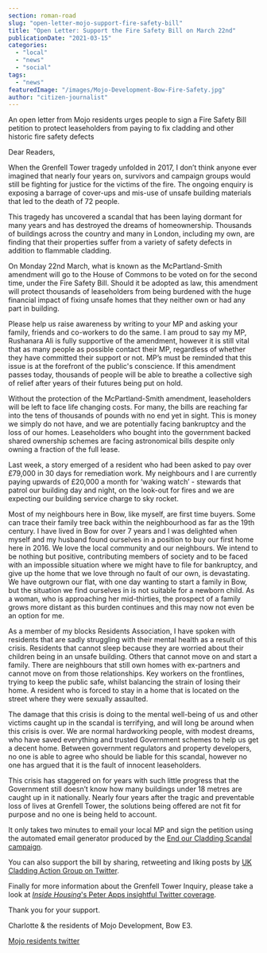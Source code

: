 ```yaml
---
section: roman-road
slug: "open-letter-mojo-support-fire-safety-bill"
title: "Open Letter: Support the Fire Safety Bill on March 22nd"
publicationDate: "2021-03-15"
categories: 
  - "local"
  - "news"
  - "social"
tags: 
  - "news"
featuredImage: "/images/Mojo-Development-Bow-Fire-Safety.jpg"
author: "citizen-journalist"
---
```


An open letter from Mojo residents urges people to sign a Fire Safety Bill petition to protect leaseholders from paying to fix cladding and other historic fire safety defects

Dear Readers, 

When the Grenfell Tower tragedy unfolded in 2017, I don’t think anyone ever imagined that nearly four years on, survivors and campaign groups would still be fighting for justice for the victims of the fire. The ongoing enquiry is exposing a barrage of cover-ups and mis-use of unsafe building materials that led to the death of 72 people.

This tragedy has uncovered a scandal that has been laying dormant for many years and has destroyed the dreams of homeownership. Thousands of buildings across the country and many in London, including my own, are finding that their properties suffer from a variety of safety defects in addition to flammable cladding. 

On Monday 22nd March, what is known as the McPartland-Smith amendment will go to the House of Commons to be voted on for the second time, under the Fire Safety Bill. Should it be adopted as law, this amendment will protect thousands of leaseholders from being burdened with the huge financial impact of fixing unsafe homes that they neither own or had any part in building.

Please help us raise awareness by writing to your MP and asking your family, friends and co-workers to do the same. I am proud to say my MP, Rushanara Ali is fully supportive of the amendment, however it is still vital that as many people as possible contact their MP, regardless of whether they have committed their support or not. MP’s must be reminded that this issue is at the forefront of the public's conscience. If this amendment passes today, thousands of people will be able to breathe a collective sigh of relief after years of their futures being put on hold. 

Without the protection of the McPartland-Smith amendment, leaseholders will be left to face life changing costs. For many, the bills are reaching far into the tens of thousands of pounds with no end yet in sight. This is money we simply do not have, and we are potentially facing bankruptcy and the loss of our homes. Leaseholders who bought into the government backed shared ownership schemes are facing astronomical bills despite only owning a fraction of the full lease.

Last week, a story emerged of a resident who had been asked to pay over £79,000 in 30 days for remediation work. My neighbours and I are currently paying upwards of £20,000 a month for ‘waking watch’ - stewards that patrol our building day and night, on the look-out for fires and we are expecting our building service charge to sky rocket.

Most of my neighbours here in Bow, like myself, are first time buyers. Some can trace their family tree back within the neighbourhood as far as the 19th century. I have lived in Bow for over 7 years and l was delighted when myself and my husband found ourselves in a position to buy our first home here in 2016. We love the local community and our neighbours. We intend to be nothing but positive, contributing members of society and to be faced with an impossible situation where we might have to file for bankruptcy, and give up the home that we love through no fault of our own, is devastating. We have outgrown our flat, with one day wanting to start a family in Bow, but the situation we find ourselves in is not suitable for a newborn child. As a woman, who is approaching her mid-thirties, the prospect of a family grows more distant as this burden continues and this may now not even be an option for me. 

As a member of my blocks Residents Association, I have spoken with residents that are sadly struggling with their mental health as a result of this crisis. Residents that cannot sleep because they are worried about their children being in an unsafe building. Others that cannot move on and start a family. There are neighbours that still own homes with ex-partners and cannot move on from those relationships. Key workers on the frontlines, trying to keep the public safe, whilst balancing the strain of losing their home. A resident who is forced to stay in a home that is located on the street where they were sexually assaulted.

The damage that this crisis is doing to the mental well-being of us and other victims caught up in the scandal is terrifying, and will long be around when this crisis is over. We are normal hardworking people, with modest dreams, who have saved everything and trusted Government schemes to help us get a decent home. Between government regulators and property developers, no one is able to agree who should be liable for this scandal, however no one has argued that it is the fault of innocent leaseholders.

This crisis has staggered on for years with such little progress that the Government still doesn’t know how many buildings under 18 metres are caught up in it nationally. Nearly four years after the tragic and preventable loss of lives at Grenfell Tower, the solutions being offered are not fit for purpose and no one is being held to account. 

It only takes two minutes to email your local MP and sign the petition using the automated email generator produced by the [End our Cladding Scandal campaign](https://endourcladdingscandal.org/call-to-action/).

You can also support the bill by sharing, retweeting and liking posts by [UK Cladding Action Group on Twitter](https://bit.ly/3c5kGTG).

Finally for more information about the Grenfell Tower Inquiry, please take a look at _[Inside Housing](https://bit.ly/3c4Elmq)_['s Peter Apps insightful Twitter coverage](https://bit.ly/3c4Elmq).

Thank you for your support.

Charlotte & the residents of Mojo Development, Bow E3. 

[Mojo residents twitter](https://twitter.com/MojoResidents?s=20)

